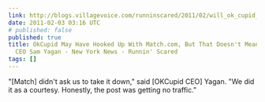 ```yaml
---
link: http://blogs.villagevoice.com/runninscared/2011/02/will_ok_cupid_f.php
date: 2011-02-03 03:16 UTC
# published: false
published: true
title: OkCupid May Have Hooked Up With Match.com, But That Doesn't Mean Change, Says
  CEO Sam Yagan - New York News - Runnin' Scared
tags: []
---
```


"[Match] didn't ask us to take it down," said [OKCupid CEO] Yagan. "We did it as a courtesy. Honestly, the post was getting no traffic."
